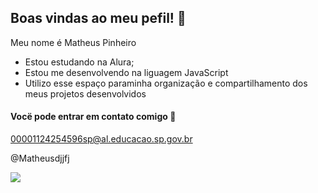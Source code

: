 ## Boas vindas ao meu pefil! 💜

Meu nome é Matheus Pinheiro 

- Estou estudando na Alura;
- Estou me desenvolvendo na liguagem JavaScript
- Utilizo esse espaço paraminha organização e compartilhamento dos meus projetos desenvolvidos

#### Vocë pode entrar em contato comigo 📧

00001124254596sp@al.educacao.sp.gov.br

@Matheusdjjfj

![](https://media1.tenor.com/m/FOvodHkXTTcAAAAd/interstellar.gif)
